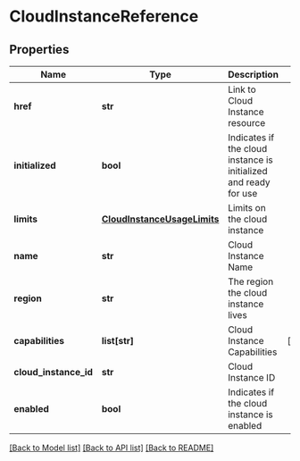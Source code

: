 # CloudInstanceReference

## Properties
Name | Type | Description | Notes
------------ | ------------- | ------------- | -------------
**href** | **str** | Link to Cloud Instance resource | 
**initialized** | **bool** | Indicates if the cloud instance is initialized and ready for use | 
**limits** | [**CloudInstanceUsageLimits**](CloudInstanceUsageLimits.md) | Limits on the cloud instance | 
**name** | **str** | Cloud Instance Name | 
**region** | **str** | The region the cloud instance lives | 
**capabilities** | **list[str]** | Cloud Instance Capabilities | [optional] 
**cloud_instance_id** | **str** | Cloud Instance ID | 
**enabled** | **bool** | Indicates if the cloud instance is enabled | 

[[Back to Model list]](../README.md#documentation-for-models) [[Back to API list]](../README.md#documentation-for-api-endpoints) [[Back to README]](../README.md)


